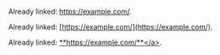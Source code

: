 <p>Already linked: <a href="https://example.com/">https://example.com/</a>.</p>

Already linked: [https://example.com/](https://example.com/).

Already linked: <a href="https://example.com/">**https://example.com/**</a>.
